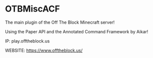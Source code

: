 # OTBMiscACF
The main plugin of the Off The Block Minecraft server!

Using the Paper API and the Annotated Command Framework by Aikar!

IP: play.offtheblock.us

WEBSITE: https://www.offtheblock.us/